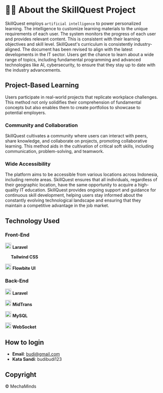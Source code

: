 # ☝🏽 About the SkillQuest Project

SkillQuest employs `artificial intelligence` to power personalized learning. The intelligence to customize learning materials to the unique requirements of each user. The system monitors the progress of each user and provides relevant content. This is consistent with their learning objectives and skill level. SkillQuest's curriculum is consistently industry-aligned. The document has been revised to align with the latest developments in the IT sector. Users get the chance to learn about a wide range of topics, including fundamental programming and advanced technologies like AI, cybersecurity, to ensure that they stay up to date with the industry advancements.

## Project-Based Learning

Users participate in real-world projects that replicate workplace challenges. This method not only solidifies their comprehension of fundamental concepts but also enables them to create portfolios to showcase to potential employers.

### Community and Collaboration

SkillQuest cultivates a community where users can interact with peers, share knowledge, and collaborate on projects, promoting collaborative learning. This method aids in the cultivation of critical soft skills, including communication, problem-solving, and teamwork.

### Wide Accessibility

The platform aims to be accessible from various locations across Indonesia, including remote areas. SkillQuest ensures that all individuals, regardless of their geographic location, have the same opportunity to acquire a high-quality IT education. SkillQuest provides ongoing support and guidance for continuous skill development, helping users stay informed about the constantly evolving technological landscape and ensuring that they maintain a competitive advantage in the job market.

## Technology Used

### Front-End

<img src="https://static-00.iconduck.com/assets.00/laravel-icon-1990x2048-xawylrh0.png" height="20px"> **Laravel**

<img src="https://static-00.iconduck.com/assets.00/tailwind-css-icon-2048x1229-u8dzt4uh.png" height="15px"> **Tailwind CSS**

<img src="https://i.ibb.co/7vYQ6XG/flowbite.png" height="20px"> **Flowbite UI**

### Back-End

<img src="https://static-00.iconduck.com/assets.00/laravel-icon-1990x2048-xawylrh0.png" height="20px"> **Laravel**

<img src="https://i.ibb.co/x8vXWCx/midtrans.png" height="20px"> **MidTrans**

<img src="https://i.ibb.co/7vYQ6XG/flowbite.png" height="20px"> **MySQL**

<img src="https://i.ibb.co/7vYQ6XG/flowbite.png" height="20px"> **WebSocket**

## How to login

-   **Email**: budi@gmail.com
-   **Kata Sandi**: budibudi123

## Copyright

© MechaMinds
